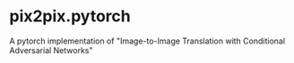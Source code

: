 # pix2pix.pytorch
A pytorch implementation of "Image-to-Image Translation with Conditional Adversarial Networks"
